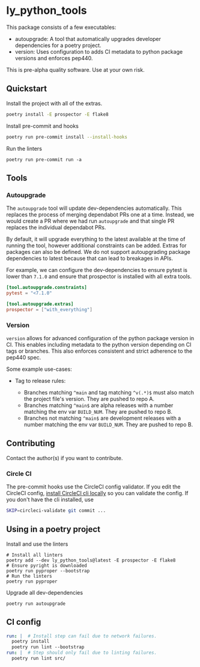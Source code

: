 # ly_python_tools

This package consists of a few executables:

- autoupgrade: A tool that automatically upgrades developer dependencies for a poetry project.
- version: Uses configuration to adds CI metadata to python package versions and enforces pep440.

This is pre-alpha quality software. Use at your own risk.

## Quickstart

Install the project with all of the extras.

```bash
poetry install -E prospector -E flake8
```

Install pre-commit and hooks

```bash
poetry run pre-commit install --install-hooks
```

Run the linters

```
poetry run pre-commit run -a
```

## Tools

### Autoupgrade

The `autoupgrade` tool will update dev-dependencies automatically. This replaces
the process of merging dependabot PRs one at a time. Instead, we would create a
PR where we had run `autoupgrade` and that single PR replaces the individual
dependabot PRs.

By default, it will upgrade everything to the latest available at the time of
running the tool, however additional constraints can be added. Extras for
packages can also be defined. We do not support autoupgrading package
dependencies to latest because that can lead to breakages in APIs.

For example, we can configure the dev-dependencies to ensure pytest is lower
than `7.1.0` and ensure that prospector is installed with all extra tools.

```toml
[tool.autoupgrade.constraints]
pytest = "<7.1.0"

[tool.autoupgrade.extras]
prospector = ["with_everything"]
```

### Version

`version` allows for advanced configuration of the python package version in
CI. This enables including metadata to the python version depending on CI
tags or branches. This also enforces consistent and strict adherence to the
pep440 spec.

Some example use-cases:

- Tag to release rules:

  - Branches matching `^main` and tag matching `^v(.*)$` must also match the project file's version. They are pushed to repo A.
  - Branches matching `^main$` are alpha releases with a number matching the env var `BUILD_NUM`. They are pushed to repo B.
  - Branches not matching `^main$` are development releases with a number matching the env var `BUILD_NUM`. They are pushed to repo B.

## Contributing

Contact the author(s) if you want to contribute.

### Circle CI

The pre-commit hooks use the CircleCI config validator. If you edit the CircleCI
config, [install CircleCI cli locally](https://circleci.com/docs/2.0/local-cli/)
so you can validate the config. If you don't have the cli installed, use

```bash
SKIP=circleci-validate git commit ...
```

## Using in a poetry project

Install and use the linters

```
# Install all linters
poetry add --dev ly_python_tools@latest -E prospector -E flake8
# Ensure pyright is downloaded
poetry run pyproper --bootstrap
# Run the linters
poetry run pyproper
```

Upgrade all dev-dependencies

```
poetry run autoupgrade
```

## CI config

```yaml
run: |  # Install step can fail due to network failures.
  poetry install
  poetry run lint --bootstrap
run: |  # Step should only fail due to linting failures.
  poetry run lint src/
```
